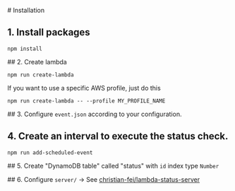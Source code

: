 # Installation
## 1. Install packages
```
npm install
```

## 2. Create lambda
```
npm run create-lambda
```

If you want to use a specific AWS profile, just do this

```
npm run create-lambda -- --profile MY_PROFILE_NAME
```


## 3. Configure `event.json` according to your configuration.

## 4. Create an interval to execute the status check.
```
npm run add-scheduled-event
```

## 5. Create "DynamoDB table" called "status" with `id` index type `Number`

## 6. Configure `server/` -> See [christian-fei/lambda-status-server](https://github.com/christian-fei/lambda-status-server)
